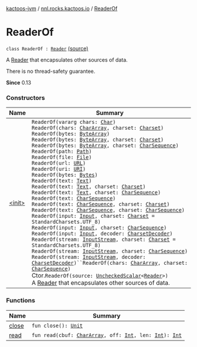[kactoos-jvm](../../index.md) / [nnl.rocks.kactoos.io](../index.md) / [ReaderOf](./index.md)

# ReaderOf

`class ReaderOf : `[`Reader`](http://docs.oracle.com/javase/8/docs/api/java/io/Reader.html) [(source)](https://github.com/neonailol/kactoos/blob/master/kactoos-jvm/src/main/kotlin/nnl/rocks/kactoos/io/ReaderOf.kt#L33)

A [Reader](http://docs.oracle.com/javase/8/docs/api/java/io/Reader.html) that encapsulates other sources of data.

There is no thread-safety guarantee.

**Since**
0.13

### Constructors

| Name | Summary |
|---|---|
| [&lt;init&gt;](-init-.md) | `ReaderOf(vararg chars: `[`Char`](https://kotlinlang.org/api/latest/jvm/stdlib/kotlin/-char/index.html)`)`<br>`ReaderOf(chars: `[`CharArray`](https://kotlinlang.org/api/latest/jvm/stdlib/kotlin/-char-array/index.html)`, charset: `[`Charset`](http://docs.oracle.com/javase/8/docs/api/java/nio/charset/Charset.html)`)`<br>`ReaderOf(bytes: `[`ByteArray`](https://kotlinlang.org/api/latest/jvm/stdlib/kotlin/-byte-array/index.html)`)`<br>`ReaderOf(bytes: `[`ByteArray`](https://kotlinlang.org/api/latest/jvm/stdlib/kotlin/-byte-array/index.html)`, charset: `[`Charset`](http://docs.oracle.com/javase/8/docs/api/java/nio/charset/Charset.html)`)`<br>`ReaderOf(bytes: `[`ByteArray`](https://kotlinlang.org/api/latest/jvm/stdlib/kotlin/-byte-array/index.html)`, charset: `[`CharSequence`](https://kotlinlang.org/api/latest/jvm/stdlib/kotlin/-char-sequence/index.html)`)`<br>`ReaderOf(path: `[`Path`](http://docs.oracle.com/javase/8/docs/api/java/nio/file/Path.html)`)`<br>`ReaderOf(file: `[`File`](http://docs.oracle.com/javase/8/docs/api/java/io/File.html)`)`<br>`ReaderOf(url: `[`URL`](http://docs.oracle.com/javase/8/docs/api/java/net/URL.html)`)`<br>`ReaderOf(uri: `[`URI`](http://docs.oracle.com/javase/8/docs/api/java/net/URI.html)`)`<br>`ReaderOf(bytes: `[`Bytes`](../../nnl.rocks.kactoos/-bytes/index.md)`)`<br>`ReaderOf(text: `[`Text`](../../nnl.rocks.kactoos/-text/index.md)`)`<br>`ReaderOf(text: `[`Text`](../../nnl.rocks.kactoos/-text/index.md)`, charset: `[`Charset`](http://docs.oracle.com/javase/8/docs/api/java/nio/charset/Charset.html)`)`<br>`ReaderOf(text: `[`Text`](../../nnl.rocks.kactoos/-text/index.md)`, charset: `[`CharSequence`](https://kotlinlang.org/api/latest/jvm/stdlib/kotlin/-char-sequence/index.html)`)`<br>`ReaderOf(text: `[`CharSequence`](https://kotlinlang.org/api/latest/jvm/stdlib/kotlin/-char-sequence/index.html)`)`<br>`ReaderOf(text: `[`CharSequence`](https://kotlinlang.org/api/latest/jvm/stdlib/kotlin/-char-sequence/index.html)`, charset: `[`Charset`](http://docs.oracle.com/javase/8/docs/api/java/nio/charset/Charset.html)`)`<br>`ReaderOf(text: `[`CharSequence`](https://kotlinlang.org/api/latest/jvm/stdlib/kotlin/-char-sequence/index.html)`, charset: `[`CharSequence`](https://kotlinlang.org/api/latest/jvm/stdlib/kotlin/-char-sequence/index.html)`)`<br>`ReaderOf(input: `[`Input`](../../nnl.rocks.kactoos/-input/index.md)`, charset: `[`Charset`](http://docs.oracle.com/javase/8/docs/api/java/nio/charset/Charset.html)` = StandardCharsets.UTF_8)`<br>`ReaderOf(input: `[`Input`](../../nnl.rocks.kactoos/-input/index.md)`, charset: `[`CharSequence`](https://kotlinlang.org/api/latest/jvm/stdlib/kotlin/-char-sequence/index.html)`)`<br>`ReaderOf(input: `[`Input`](../../nnl.rocks.kactoos/-input/index.md)`, decoder: `[`CharsetDecoder`](http://docs.oracle.com/javase/8/docs/api/java/nio/charset/CharsetDecoder.html)`)`<br>`ReaderOf(stream: `[`InputStream`](http://docs.oracle.com/javase/8/docs/api/java/io/InputStream.html)`, charset: `[`Charset`](http://docs.oracle.com/javase/8/docs/api/java/nio/charset/Charset.html)` = StandardCharsets.UTF_8)`<br>`ReaderOf(stream: `[`InputStream`](http://docs.oracle.com/javase/8/docs/api/java/io/InputStream.html)`, charset: `[`CharSequence`](https://kotlinlang.org/api/latest/jvm/stdlib/kotlin/-char-sequence/index.html)`)`<br>`ReaderOf(stream: `[`InputStream`](http://docs.oracle.com/javase/8/docs/api/java/io/InputStream.html)`, decoder: `[`CharsetDecoder`](http://docs.oracle.com/javase/8/docs/api/java/nio/charset/CharsetDecoder.html)`)``ReaderOf(chars: `[`CharArray`](https://kotlinlang.org/api/latest/jvm/stdlib/kotlin/-char-array/index.html)`, charset: `[`CharSequence`](https://kotlinlang.org/api/latest/jvm/stdlib/kotlin/-char-sequence/index.html)`)`<br>Ctor.`ReaderOf(source: `[`UncheckedScalar`](../../nnl.rocks.kactoos.scalar/-unchecked-scalar/index.md)`<`[`Reader`](http://docs.oracle.com/javase/8/docs/api/java/io/Reader.html)`>)`<br>A [Reader](http://docs.oracle.com/javase/8/docs/api/java/io/Reader.html) that encapsulates other sources of data. |

### Functions

| Name | Summary |
|---|---|
| [close](close.md) | `fun close(): `[`Unit`](https://kotlinlang.org/api/latest/jvm/stdlib/kotlin/-unit/index.html) |
| [read](read.md) | `fun read(cbuf: `[`CharArray`](https://kotlinlang.org/api/latest/jvm/stdlib/kotlin/-char-array/index.html)`, off: `[`Int`](https://kotlinlang.org/api/latest/jvm/stdlib/kotlin/-int/index.html)`, len: `[`Int`](https://kotlinlang.org/api/latest/jvm/stdlib/kotlin/-int/index.html)`): `[`Int`](https://kotlinlang.org/api/latest/jvm/stdlib/kotlin/-int/index.html) |
